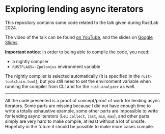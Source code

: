 # Exploring lending async iterators

This repository contains some code related to the talk given during RustLab
2024.

The video of the talk can be found [on
YouTube](https://youtu.be/lxerexnkdzw?si=AQaHPruOEqiBaf88), and the slides on
[Google
Slides](https://docs.google.com/presentation/d/1Z166168WqGkkWhTtoJPupw9jWJIfO0n8Ftxo45N4lQk/).

**Important notice**: in order to being able to compile the code, you need:
- a nightly compiler
- `RUSTFLAGS=-Zpolonius` environment variable

The nightly compiler is selected automatically (it is specified in the
`rust-toolchain.toml`), but you still need to set the environment variable when
running the compiler from CLI and for the `rust-analyzer` as well.

---

All the code presented is a proof of concept/proof of work for lending async
iterators. Some parts are missing because I did not have enough time to write a
totally exhaustive example, some other parts are impossible to write for
lending async iterators (i.e.: `collect`, `last`, `min`, `max`), and other
parts simply are very hard to make compile, at least without a lot of unsafe.
Hopefully in the future it should be possible to make more cases compile.
